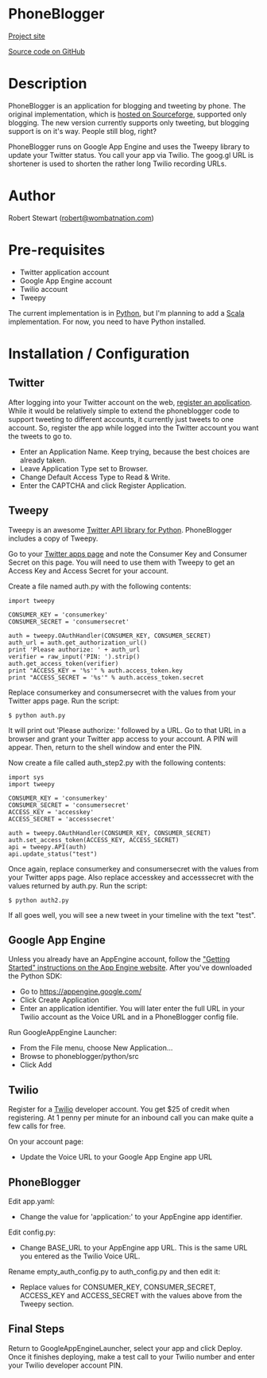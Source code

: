 PhoneBlogger
================
[Project site](http://wombatnation.com/phoneblogger)

[Source code on GitHub](http://github.com/RobertStewart/phoneblogger)

# Description
PhoneBlogger is an application for blogging and tweeting by phone. The original implementation, which is [hosted on Sourceforge](http://sourceforge.net/projects/phoneblogger/), supported only blogging. The new version currently supports only tweeting, but blogging support is on it's way. People still blog, right?

PhoneBlogger runs on Google App Engine and uses the Tweepy library to update your Twitter status. You call your app via Twilio. The goog.gl URL is shortener is used to shorten the rather long Twilio recording URLs.

# Author
Robert Stewart (robert@wombatnation.com)

# Pre-requisites
* Twitter application account
* Google App Engine account
* Twilio account
* Tweepy

The current implementation is in [Python](http://python.org), but I'm planning to add a [Scala](http://scala-lang.org/) implementation. For now, you need to have Python installed.

# Installation / Configuration

## Twitter
After logging into your Twitter account on the web, [register an application](https://dev.twitter.com/apps/new). While it would be relatively simple to extend the phoneblogger code to support tweeting to different accounts, it currently just tweets to one account. So, register the app while logged into the Twitter account you want the tweets to go to.

* Enter an Application Name. Keep trying, because the best choices are already taken.
* Leave Application Type set to Browser.
* Change Default Access Type to Read & Write.
* Enter the CAPTCHA and click Register Application.

## Tweepy
Tweepy is an awesome [Twitter API library for Python](http://joshthecoder.github.com/tweepy/). PhoneBlogger includes a copy of Tweepy.

Go to your [Twitter apps page](https://dev.twitter.com/apps) and note the Consumer Key and Consumer Secret on this page. You will need to use them with Tweepy to get an Access Key and Access Secret for your account.

Create a file named auth.py with the following contents:

	import tweepy

	CONSUMER_KEY = 'consumerkey'
	CONSUMER_SECRET = 'consumersecret'

	auth = tweepy.OAuthHandler(CONSUMER_KEY, CONSUMER_SECRET)
	auth_url = auth.get_authorization_url()
	print 'Please authorize: ' + auth_url
	verifier = raw_input('PIN: ').strip()
	auth.get_access_token(verifier)
	print "ACCESS_KEY = '%s'" % auth.access_token.key
	print "ACCESS_SECRET = '%s'" % auth.access_token.secret
	
Replace consumerkey and consumersecret with the values from your Twitter apps page. Run the script:

	$ python auth.py
	
It will print out 'Please authorize: ' followed by a URL. Go to that URL in a browser and grant your Twitter app access to your account. A PIN will appear. Then, return to the shell window and enter the PIN.
	
Now create a file called auth_step2.py with the following contents:

	import sys
	import tweepy

	CONSUMER_KEY = 'consumerkey'
	CONSUMER_SECRET = 'consumersecret'
	ACCESS_KEY = 'accesskey'
	ACCESS_SECRET = 'accesssecret'

	auth = tweepy.OAuthHandler(CONSUMER_KEY, CONSUMER_SECRET)
	auth.set_access_token(ACCESS_KEY, ACCESS_SECRET)
	api = tweepy.API(auth)
	api.update_status("test")

Once again, replace consumerkey and consumersecret with the values from your Twitter apps page. Also replace accesskey and accesssecret with the values returned by auth.py. Run the script:

	$ python auth2.py
	
If all goes well, you will see a new tweet in your timeline with the text "test".

## Google App Engine
Unless you already have an AppEngine account, follow the ["Getting Started" instructions on the App Engine website](http://code.google.com/appengine/). After you've downloaded the Python SDK:

* Go to https://appengine.google.com/
* Click Create Application
* Enter an application identifier. You will later enter the full URL in your Twilio account as the Voice URL and in a PhoneBlogger config file.

Run GoogleAppEngine Launcher:

* From the File menu, choose New Application...
* Browse to phoneblogger/python/src
* Click Add

## Twilio
Register for a [Twilio](http://www.twilio.com/) developer account. You get $25 of credit when registering. At 1 penny per minute for an inbound call you can make quite a few calls for free.

On your account page:

* Update the Voice URL to your Google App Engine app URL

## PhoneBlogger
Edit app.yaml:

* Change the value for 'application:' to your AppEngine app identifier.

Edit config.py:

* Change BASE_URL to your AppEngine app URL. This is the same URL you entered as the Twilio Voice URL.

Rename empty_auth_config.py to auth_config.py and then edit it:

* Replace values for CONSUMER\_KEY, CONSUMER\_SECRET, ACCESS\_KEY and ACCESS\_SECRET with the values above from the Tweepy section.

## Final Steps
Return to GoogleAppEngineLauncher, select your app and click Deploy. Once it finishes deploying, make a test call to your Twilio number and enter your Twilio developer account PIN.
